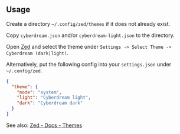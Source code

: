 ## Usage

Create a directory `~/.config/zed/themes` if it does not already exist.

Copy `cyberdream.json` and/or `cyberdream-light.json` to the directory.

Open [Zed](https://zed.dev) and select the theme under `Settings -> Select Theme -> Cyberdream (dark|light)`.

Alternatively, put the following config into your `settings.json` under `~/.config/zed`.

```json
{
  "theme": {
    "mode": "system",
    "light": "Cyberdream light",
    "dark": "Cyberdream dark"
  }
}
```

See also: [Zed - Docs - Themes](https://zed.dev/docs/themes)
